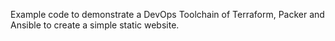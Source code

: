 Example code to demonstrate a DevOps Toolchain of Terraform, Packer and Ansible to create a simple static website.
